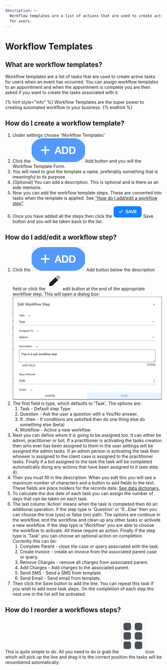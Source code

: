 ```yaml
---
description: >-
  Workflow templates are a list of actions that are used to create active tasks
  for users.
---
```


# Workflow Templates

## What are workflow templates?

Workflow templates are a list of tasks that are used to create active tasks for users when an event has occurred. You can assign workflow templates to an appointment and when the appointment is complete you are then asked if you want to create the tasks associated with it.

{% hint style="info" %}
Workflow Templates are the super power to creating automated workflow in your business.
{% endhint %}

## How do I create a workflow template?

1. Under settings choose 'Workflow Templates'
2. Click the ![](../../.gitbook/assets/screenshot-2019-01-23-at-13.22.51.png)Add button and you will the Workflow Template Form.
3. You will need to give the template a name, preferably something that is meaningful to its purpose.
4. \[Optional\] You can add a description. This is optional and is there as an aide memoire.
5. Now you can add the workflow template steps. These are converted into tasks when the template is applied. See ["How do I add/edit a workflow step"](task-templates.md#how-do-i-add-edit-a-workflow-step).
6. Once you have added all the steps then click the ![](../../.gitbook/assets/screenshot-2019-03-21-at-12.58.35.png) Save button and you will be taken back to the list.

## How do I add/edit a workflow step?

1. Click the ![](../../.gitbook/assets/screenshot-2019-01-23-at-13.22.51.png) Add button below the description field or click the ![](../../.gitbook/assets/screenshot-2020-01-28-at-23.22.21.png) edit button at the end of the appropriate workflow step. This will open a dialog box:              ![](../../.gitbook/assets/screenshot-2020-01-28-at-23.23.00.png) 
2. The first field is type, which defaults to 'Task'. The options are:
   1. Task - Default step Type
   2. Question - Ask the user a question with a Yes/No answer.
   3. If...then - If conditions are satisfied then do one thing else do something else \(beta\)
   4. Workflow - Active a new workflow
3. Next you can define whom it is going to be assigned too. It can either be admin, practitioner or bot. If a practitioner is activating the tasks creation then who ever has been assigned to them in the user settings will be assigned the admin tasks. If an admin person is activating the task then whoever is assigned to the client case is assigned to the practitioner tasks. Finally if a bot assigned to the task the task will be completed automatically doing any actions that have been assigned to it \(see step 4\).
4. Then you must fill in the description. When you edit this you will see a maximum number of characters and a button to add fields to the text. These fields are place holders for the records data. [See data dictionary.](../../technical-user-guides/data-dictionary.md)
5. To calculate the due date of each task you can assign the number of days that can be taken on each task.
6. The last column 'Action' means when the task is completed then do an additional operation. If the step type is 'Question' or 'If...Else' then you can choose the true \(yes\) or false \(no\) path. The options are continue in the workflow, end the workflow and clean up any other tasks or activate a new workflow. If the step type is 'Workflow' you are able to choose the workflow to activate. All these require an action. Finally if the step type is 'Task' you can choose an optional action on completion. Currently this can be:
   1. Complete Parent - close the case or query associated with the task.
   2. Create Invoice - create an invoice from the associated parent case or query. 
   3. Remove Charges - remove all charges from associated parent.
   4. Add Charges - Add charges to the associated parent.
   5. Send SMS - Send a SMS from template.
   6. Send Email - Send email from template.
7. Then click the Save  button to add the line. You can repeat this task if you wish to add more task steps. On the completion of each step the next one in the list will be activated.

## How do I reorder a workflows steps?

This is quite simple to do. All you need to do is grab the ![](../../.gitbook/assets/screenshot-2019-09-26-at-16.26.27.png)icon which will pick up the line and drag it to the correct position the tasks will be renumbered automatically.

